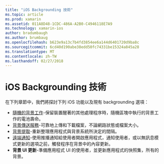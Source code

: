 ```yaml
---
title: "iOS Backgrounding 技術"
ms.topic: article
ms.prod: xamarin
ms.assetid: 011A8D48-1CDC-486A-A2B0-C4946118E7A9
ms.technology: xamarin-ios
author: bradumbaugh
ms.author: brumbaug
ms.openlocfilehash: b623e9a13c7b4fd3854ee6a144d6401720d9ba8c
ms.sourcegitcommit: 6cd40d190abe38edd50fc74331be15324a845a28
ms.translationtype: MT
ms.contentlocale: zh-TW
ms.lasthandoff: 02/27/2018
---
```

# <a name="ios-backgrounding-techniques"></a>iOS Backgrounding 技術

在下列章節中，我們將探討下列 iOS 功能以及現有 backgrounding 選項：

-  [隨機的背景工作](~/ios/app-fundamentals/backgrounding/ios-backgrounding-techniques/ios-backgrounding-with-tasks.md#background_tasks_in_iOS_7)-保留裝置醒著的其他處理程序時，隨機區塊中執行的背景工作的電池壽命。
-  [背景傳送服務](~/ios/app-fundamentals/backgrounding/ios-backgrounding-techniques/ios-backgrounding-with-tasks.md#background-transfers)-可靠地上傳和下載檔案，不論網路狀態或檔案大小。
-  [背景提取](~/ios/app-fundamentals/backgrounding/ios-backgrounding-techniques/updating-an-application-in-the-background.md#background_fetch)-重新整理應用程式與背景系統所決定的間隔。
-  [遠端通知](~/ios/app-fundamentals/backgrounding/ios-backgrounding-techniques/updating-an-application-in-the-background.md#remote_notifications)-使用推播通知給使用者開啟應用程式，通知使用者，或以無訊息模式更新的選項之前，觸發程序在背景中的內容更新。
-  **背景 UI 更新**-準備應用程式 UI 的使用者，並更新應用程式的快照集，所有的背景。
